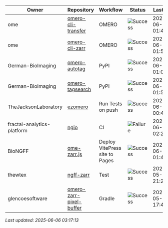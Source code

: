 | Owner | Repository | Workflow | Status | Last Run | URL |
| ----- | ---------- | -------- | ------ | -------- | --- |
| ome | [omero-cli-transfer](https://github.com/ome/omero-cli-transfer) | OMERO | ![Success](https://img.shields.io/badge/Success-brightgreen) | 2025-06-06 01:42:22 | [15480938820](https://github.com/ome/omero-cli-transfer/actions/runs/15480938820) |
| ome | [omero-cli-zarr](https://github.com/ome/omero-cli-zarr) | OMERO | ![Success](https://img.shields.io/badge/Success-brightgreen) | 2025-06-01 01:54:55 | [15369745320](https://github.com/ome/omero-cli-zarr/actions/runs/15369745320) |
| German-BioImaging | [omero-autotag](https://github.com/German-BioImaging/omero-autotag) | PyPI | ![Success](https://img.shields.io/badge/Success-brightgreen) | 2025-06-06 01:03:40 | [15480480060](https://github.com/German-BioImaging/omero-autotag/actions/runs/15480480060) |
| German-BioImaging | [omero-tagsearch](https://github.com/German-BioImaging/omero-tagsearch) | PyPI | ![Success](https://img.shields.io/badge/Success-brightgreen) | 2025-06-06 01:54:13 | [15481074049](https://github.com/German-BioImaging/omero-tagsearch/actions/runs/15481074049) |
| TheJacksonLaboratory | [ezomero](https://github.com/TheJacksonLaboratory/ezomero) | Run Tests on push | ![Success](https://img.shields.io/badge/Success-brightgreen) | 2025-06-01 00:40:46 | [15369100230](https://github.com/TheJacksonLaboratory/ezomero/actions/runs/15369100230) |
| fractal-analytics-platform | [ngio](https://github.com/fractal-analytics-platform/ngio) | CI | ![Failure](https://img.shields.io/badge/Failure-red) | 2025-06-01 02:20:49 | [15369969344](https://github.com/fractal-analytics-platform/ngio/actions/runs/15369969344) |
| BioNGFF | [ome-zarr.js](https://github.com/BioNGFF/ome-zarr.js) | Deploy VitePress site to Pages | ![Success](https://img.shields.io/badge/Success-brightgreen) | 2025-06-06 01:42:40 | [15480941631](https://github.com/BioNGFF/ome-zarr.js/actions/runs/15480941631) |
| thewtex | [ngff-zarr](https://github.com/thewtex/ngff-zarr) | Test | ![Success](https://img.shields.io/badge/Success-brightgreen) | 2025-05-23 21:25:44 | [15219510314](https://github.com/thewtex/ngff-zarr/actions/runs/15219510314) |
| glencoesoftware | [omero-zarr-pixel-buffer](https://github.com/glencoesoftware/omero-zarr-pixel-buffer) | Gradle | ![Success](https://img.shields.io/badge/Success-brightgreen) | 2025-05-14 17:48:19 | [15027551548](https://github.com/glencoesoftware/omero-zarr-pixel-buffer/actions/runs/15027551548) |


*Last updated: 2025-06-06 03:17:13*